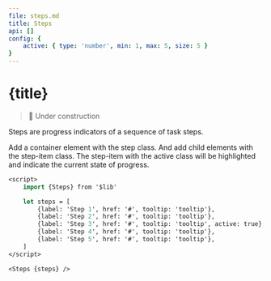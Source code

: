 ```yaml
---
file: steps.md
title: Steps
api: []
config: {
    active: { type: 'number', min: 1, max: 5, size: 5 }
}
---
```


<script>
    import {Steps} from '$lib'
    import Knobs from '../_knobs.svelte'

    let steps = [
        {label: 'Step 1', href: '#', tooltip: 'tooltip'},
        {label: 'Step 2', href: '#', tooltip: 'tooltip'},
        {label: 'Step 3', href: '#', tooltip: 'tooltip', active: true},
        {label: 'Step 4', href: '#', tooltip: 'tooltip'},
        {label: 'Step 5', href: '#', tooltip: 'tooltip'},
    ],
    state = { active: 3 }

    $: steps = steps.map((s, i) => {return {...s, active: i === state.active - 1 ? true : false }})
</script>

# {title}

> 🚧 Under construction

Steps are progress indicators of a sequence of task steps.

Add a container element with the step class. And add child elements with the
step-item class. The step-item with the active class will be highlighted and
indicate the current state of progress.

<p>
    <Steps bind:steps />
</p>

<p>
    <Knobs bind:state {config}/>
</p>

```sv
<script>
    import {Steps} from '$lib'

    let steps = [
        {label: 'Step 1', href: '#', tooltip: 'tooltip'},
        {label: 'Step 2', href: '#', tooltip: 'tooltip'},
        {label: 'Step 3', href: '#', tooltip: 'tooltip', active: true},
        {label: 'Step 4', href: '#', tooltip: 'tooltip'},
        {label: 'Step 5', href: '#', tooltip: 'tooltip'},
    ]
</script>

<Steps {steps} />
```
